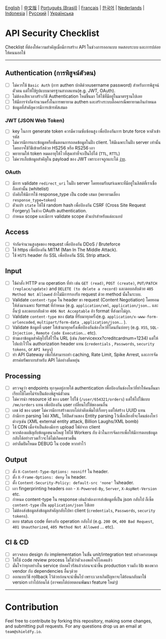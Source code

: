 [English](./README.md) | [中文版](./README-zh.md) | [Português (Brasil)](./README-pt_BR.md) | [Français](./README-fr.md) | [한국어](./README-ko.md) | [Nederlands](./README-nl.md) | [Indonesia](./README-id.md) | [Русский](./README-ru.md) | [Українська](./README-uk.md)

# API Security Checklist
Checklist ที่ต้องให้ความสำคัญเมื่อมีการสร้าง API ในช่วงการออกแบบ ทดสอบระบบ และการปล่อยให้คนนอกใช้

------------------------------------------------------------------------------
## Authentication (การพิสูจน์ตัวตน)
- [ ] ไม่ควรใช้ `Basic Auth` (การ authen ปกติด้วยusername password) สำหรับการพิสูจน์ตัวตน แต่ให้ใช้รูปแบบมาตรฐานสากลแทน(e.g. JWT, OAuth).
- [ ] ไม่ต้องเสียเวลาสร้างวิธี Authentication ใหม่ขึ้นมา ให้ใช้ที่มีอยู่ในมาตรฐานไปเลย
- [ ] ให้มีการจำกัดจำนวนครั้งในการพยายาม authen และสร้างระบบล็อคกรณีพยายามเกินกำหนด
- [ ] ข้อมูลที่สำคัญควรมีการเข้ารหัสเสมอ

### JWT (JSON Web Token)
- [ ] key ในการ generate token ควรมีความซับซ้อนสูง เพื่อป้องกันการ brute force หาตัวเข้ารหัส
- [ ] ไม่ควรมีการแกะข้อมูลหรือขั้นตอนการถอดข้อมูลในฝั่ง client. ให้มีเฉพาะในฝั่ง server เท่านั้น โดยอาจใช้วิธีเข้าหรัสด้วย HS256 หรือ RS256 เอา
- [ ] พยายามให้ token หมดอายุให้ไวที่สุดเท่าที่จะเป็นไปได้ (`TTL`, `RTTL`)
- [ ] ไม่ควรเก็บข้อมูลสำคัญใน payload ของ JWT เพราะอาจถูกแกะได้ [ง่าย](https://jwt.io/#debugger-io).

### OAuth
- [ ] มีการ validate `redirect_uri` ในฝั่ง server โดยยอมรับuriเฉพาะที่มีอยู่ในลิสต์ที่เราเชื่อถือเท่านั้น (whitelist)
- [ ] บังคับให้มีการใช้ response_type เป็น code เสมอ (พยายามเลี่ยง `response_type=token`)
- [ ] ตัวแปร `state` ให้ใช้ random hash เพื่อป้องกัน CSRF (Cross Site Request Forgery) ในช่วง OAuth authentication.
- [ ] กำหนด scope และมีการ validate scope ตัวแปรสำหรับแต่ละแอป

## Access
- [ ] จำกัดจำนวนสูงสุดของ request เพื่อป้องกัน DDoS / Bruteforce
- [ ] ใช้ https เพื่อป้องกัน MITM (Man In The Middle Attack).
- [ ] ใช้ `HSTS` header กับ SSL เพื่อป้องกัน SSL Strip attack.

## Input
- [ ] ใช้คำสั่ง HTTP ตาม operation ที่ทำ เช่น `GET (read)`, `POST (create)`, `PUT/PATCH (replace/update)` and `DELETE (to delete a record)` และตอบกลับด้วย `405 Method Not Allowed` ถ้าไม่มีการรองรับ request ด้วย method นั้นในระบบ.
- [ ] Validate `content-type` ใน header ขา request (Content Negotiation) โดยยอมให้ส่งมาเฉพาะ format ที่กำหนด (e.g. `application/xml`, `application/json`... และอื่นๆ) และตอบกลับด้วย `406 Not Acceptable` ถ้า format ที่ส่งมาไม่ถูก.
- [ ] Validate `content-type` ของ data ที่รับมาทุกครั้ง(e.g. `application/x-www-form-urlencoded`, `multipart/form-data ,application/json`... ).
- [ ] Validate ข้อมูลที่ user ใส่เข้ามาทุกครั้งเพื่อป้องกันช่องโหว่ที่โดนกันบ่อยๆ (e.g. `XSS`, `SQL-Injection` , `Remote Code Execution`... etc).
- [ ] ห้ามเอาข้อมูลสำคัญไปใส่ไว้ใน URL (เช่น /servicexxx?creditcardnum=1234) แต่ให้ไปแปะไว้ใน authorization header แทน (`credentials` , `Passwords`, `security tokens`, or `API keys`)
- [ ] ทำ API Gateway เพื่อให้สามารถทำ caching, Rate Limit, Spike Arrest, และการจัดสรรค์ทรัพยากรสำหรับ API ได้อย่างยืดหยุ่น

## Processing
- [ ] ตรวจดูว่า endpoints ทุกจุดอยู่ภายใต้ authentication เพื่อป้องกันช่องโหว่ที่ทำให้คนอื่นมาเรียกใช้โดยไม่จำเป็นต้องพิสูจน์ตัวตน
- [ ] ไม่ควรนำ resource id ของ user ไปใช้ (`/user/654321/orders`) แต่ให้ไปใช้แบบ `/me/orders` แทน เพื่อป้องกัน user เปลี่ยนไปใช้ของคนอื่น
- [ ] เลข id ของ user ไม่ควรมีการสร้างแบบไล่ลำดับเพิ่มไปเรื่อยๆ แต่ให้สร้าง UUID แทน
- [ ] ถ้ามีการ parsing ไฟล์ XML, ให้ปิดส่วนของ Entity parsing ไว้เพื่อเลี่ยงที่จะโดนช่องโหว่ต่างๆเช่น (XML external entity attack, Billion Laughs/XML bomb)
- [ ] ใช้ CDN เมื่อจำเป็นต้องมีการ upload ไฟล์จาก client
- [ ] หากต้องเผชิญกับข้อมูลขนาดใหญ่ ให้ใช้ Workers กับ คิวในการจัดการเพื่อให้มีการตอบข้อมูลกลับได้อย่างรวดเร็วจะได้ไม่เกิดคอขวดขึ้น
- [ ] อย่าลืมปิดโหมด DEBUG ใน code หากทำไว้

## Output
- [ ] ตั้ง `X-Content-Type-Options: nosniff` ใน header.
- [ ] ตั้ง `X-Frame-Options: deny` ใน header.
- [ ] ตั้ง `Content-Security-Policy: default-src 'none'` ในheader.
- [ ] เอา fingerprinting headers ออก - `X-Powered-By`, `Server`, `X-AspNet-Version` etc.
- [ ] กำหนด content-type ใน response เช่นถ้าต้องการส่งข้อมูลที่เป็น json กลับไป ก็เซ็ต `content-type` เป็น `application/json` ไปเลย
- [ ] ไม่ต้องส่งข้อมูลส่งข้อมูลสำคัญกลับไปหา client (`credentials`, `Passwords`, `security tokens`).
- [ ] ตอบ status code ที่ตรงกับ operation กลับไป (e.g. `200 OK`, `400 Bad Request`, `401 Unauthorized`, `405 Method Not Allowed` ... etc).

## CI & CD
- [ ] ตรวจสอบ design กับ implementation ในขั้น unit/integration test อย่างครอบคลุม
- [ ] ให้ใช้ code review process ไม่ใช่ว่าตัวเองพอใจก็โอเคแล้ว
- [ ] มั่นใจว่าทุกอย่างใน service ปลอดไวรัสแล้วก่อนจะนำขึ้น production รวมถึง lib ของพวก vendor กับ dependencies อื่นๆด้วย
- [ ] ออกแบบวิธี rollback ไว้ด้วยก่อนจะนำขึ้นไป เพราะเวลาเกิดปัญหาจะได้ย้อนกลับมาใช้ version เก่าไปก่อนได้ (อาจพบได้บ่อยตอนพัฒนา feature ใหม่ๆ)

------------------------------------------------------------------------------

# Contribution
Feel free to contribute by forking this repository, making some changes, and submitting pull requests. For any questions drop us an email at `team@shieldfy.io`.
